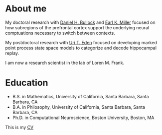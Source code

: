 # About me

My doctoral research with [Daniel H. Bullock](https://www.bu.edu/psych/profile/daniel-bullock/) and [Earl K. Miller](https://ekmillerlab.mit.edu/earl-miller/) focused on how subregions of the prefrontal cortex support the underlying neural comptuations necessary to switch between contexts.

My postdoctoral research with [Uri T. Eden](https://math.bu.edu/people/tzvi/) focused on developing marked point process state space models to categorize and decode hippocampal replay.

I am now a research scientist in the lab of Loren M. Frank.

# Education

+ B.S. in Mathematics, University of California, Santa Barbara, Santa Barbara, CA
+ B.A. in Philosophy, University of California, Santa Barbara, Santa Barbara, CA
+ Ph.D. in Computational Neuroscience, Boston University, Boston, MA

This is my [CV](/_static/eric_denovellis_CV.pdf)
